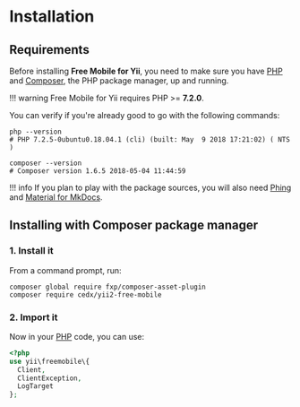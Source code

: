 # Installation

## Requirements
Before installing **Free Mobile for Yii**, you need to make sure you have [PHP](https://secure.php.net)
and [Composer](https://getcomposer.org), the PHP package manager, up and running.

!!! warning
    Free Mobile for Yii requires PHP >= **7.2.0**.

You can verify if you're already good to go with the following commands:

```shell
php --version
# PHP 7.2.5-0ubuntu0.18.04.1 (cli) (built: May  9 2018 17:21:02) ( NTS )

composer --version
# Composer version 1.6.5 2018-05-04 11:44:59
```

!!! info
    If you plan to play with the package sources, you will also need
    [Phing](https://www.phing.info) and [Material for MkDocs](https://squidfunk.github.io/mkdocs-material).

## Installing with Composer package manager

### 1. Install it
From a command prompt, run:

```shell
composer global require fxp/composer-asset-plugin
composer require cedx/yii2-free-mobile
```

### 2. Import it
Now in your [PHP](https://secure.php.net) code, you can use:

```php
<?php
use yii\freemobile\{
  Client,
  ClientException,
  LogTarget
};
```
